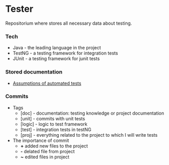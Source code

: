 # Tester
Repositorium where stores all necessary data about testing.

### Tech
* Java   -  the leading language in the project
* TestNG -  a testing framework for integration tests
* JUnit  -  a testing framework for junit tests 

### Stored documentation
* [Assumptions of automated tests](https://github.com/michalHryniewiecki/Tester/blob/master/testingKnowledge/AssumptionsOfAutomatedTests.md)

### Commits
* Tags
  * [doc] - documentation: testing knowledge or project documentation
  * [unit] - commits with unit tests
  * [logic] - logic to test framework   
  * [test] - integration tests in testNG
  * [proj] - everything related to the project to which I will write tests
* The importance of commit
  * **+** added new files to the project 
  * **-** delated file from project 
  * **~** edited files in project   


